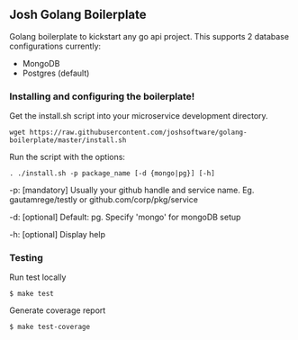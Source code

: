 ## Josh Golang Boilerplate
Golang boilerplate to kickstart any go api project. This supports 2 database configurations currently:

* MongoDB
* Postgres (default)

### Installing and configuring the boilerplate!

Get the install.sh script into your microservice development directory.

```
wget https://raw.githubusercontent.com/joshsoftware/golang-boilerplate/master/install.sh
```

Run the script with the options:

```
. ./install.sh -p package_name [-d {mongo|pg}] [-h]
```

-p: [mandatory] Usually your github handle and service name. Eg. gautamrege/testly or github.com/corp/pkg/service

-d:  [optional] Default: pg. Specify 'mongo' for mongoDB setup

-h:  [optional] Display help

### Testing

Run test locally
```
$ make test
```
Generate coverage report
```
$ make test-coverage
```
